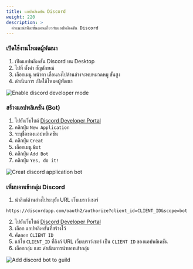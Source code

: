 ```yaml
---
title: แอปพลิเคชัน Discord
weight: 220
description: >
  คำแนะนำทีละขั้นตอนเกี่ยวกับแอปพลิเคชัน Discord
---
```


### เปิดใช้งานโหมดผู้พัฒนา

1. เปิดแอปพลิเคชัน Discord บน Desktop
2. ไปที่ ตั้งค่า สัญลักษณ์ <i class="fas fa-cog"></i>
3. เลือกเมนู หน้าตา เลื่อนลงไปด้านล่างจะพบหมวดหมู ขั้นสูง
4. ดำเนินการ เปิดใช้โหมดผู้พัฒนา

![Enable discord developer mode](/resources/azael_dc-whitelisted/enable-discord-developer-mode.gif "Enable discord developer mode")

### สร้างแอปพลิเคชัน (Bot)

1. ไปยังเว็บไซต์ [Discord Developer Portal][discord-dev]
2. คลิกปุ่ม `New Application`
3. ระบุชื่อของแอปพลิเคชัน
4. คลิกปุ่ม `Creat`
5. เลือกเมนู `Bot`
6. คลิกปุ่ม `Add Bot`
7. คลิกปุ่ม `Yes, do it!`

![Creat discord application bot](/resources/azael_dc-whitelisted/creat-discord-application-bot.gif "Creat discord application bot")

### เพิ่มบอทเข้ากลุ่ม Discord

1. นำลิงก์ด้านล่างไประบุยัง URL เว็บเบราว์เซอร์
```
https://discordapp.com/oauth2/authorize?client_id=CLIENT_ID&scope=bot
```
2. ไปยังเว็บไซต์ [Discord Developer Portal][discord-dev]
3. เลือก แอปพลิเคชันที่สร้างไว้
4. คัดลอก `CLIENT ID`
5. แก้ไข `CLIENT_ID` ที่ลิงก์ URL เว็บเบราว์เซอร์ เป็น `CLIENT ID` ของแอปพลิเคชัน
6. เลือกกลุ่ม และ ดำเนินการนำบอทเข้ากลุ่ม

![Add discord bot to guild](/resources/azael_dc-whitelisted/add-discord-bot-to-guild.gif "Add discord bot to guild")

[discord]: https://discord.com
[discord-dev]: https://discord.com/developers/applications
